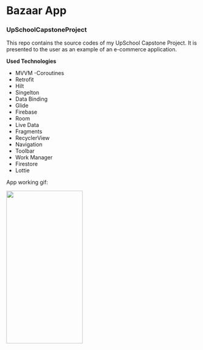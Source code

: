 # Bazaar App
### UpSchoolCapstoneProject

This repo contains the source codes of my UpSchool Capstone Project. It is presented to the user as an example of an e-commerce application.

**Used Technologies**

- MVVM
-Coroutines
- Retrofit
- Hilt
- Singelton
- Data Binding
- Glide
- Firebase
- Room
- Live Data
- Fragments
- RecyclerView
- Navigation
- Toolbar
- Work Manager
- Firestore
- Lottie

App working gif:

<img src="https://github.com/pelsinkaplan/UpSchoolCapstoneProject/blob/master/bazaar_app_gif.gif" width="200" height="400">






